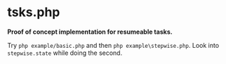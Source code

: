 # tsks.php

**Proof of concept implementation for resumeable tasks.**

Try `php example/basic.php` and then `php example\stepwise.php`. Look into `stepwise.state` while doing the second.
